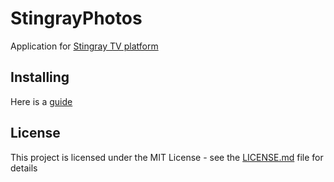 # StingrayPhotos

Application for [Stingray TV platform](https://devstingray.gs-labs.tv/)

## Installing

Here is a [guide](https://devstingray.gs-labs.tv/emulator)

## License

This project is licensed under the MIT License - see the [LICENSE.md](LICENSE.md) file for details
